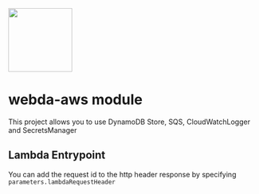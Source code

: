 <img src="https://webda.io/images/webda.svg" width="128px" />

# webda-aws module

This project allows you to use DynamoDB Store, SQS, CloudWatchLogger and SecretsManager

## Lambda Entrypoint

You can add the request id to the http header response by specifying `parameters.lambdaRequestHeader`
